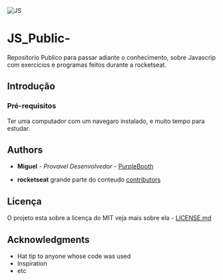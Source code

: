 ![JS](https://external-content.duckduckgo.com/iu/?u=https%3A%2F%2Fupload.wikimedia.org%2Fwikipedia%2Fcommons%2F6%2F6a%2FJavaScript-logo.png&f=1&nofb=1)
# JS_Public-
Repositorio Publico para passar adiante o conhecimento, sobre Javascrip com exercicios e programas feitos durante a rocketseat.

## Introdução

### Pré-requisitos

Ter uma computador com um navegaro instalado, e muito tempo para estudar.

## Authors

* **Miguel** - *Provavel Desenvolvedor* - [PurpleBooth](https://github.com/miguelsrrobo)

* **rocketseat** grande parte do conteudo [contributors](https://app.rocketseat.com.br/dashboard)

## Licença
O projeto esta sobre a licença do MIT veja mais sobre ela - [LICENSE.md](https://raw.githubusercontent.com/miguelsrrobo/JS_Public-/master/LICENSE) 

## Acknowledgments

* Hat tip to anyone whose code was used
* Inspiration
* etc

